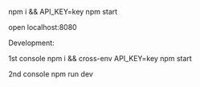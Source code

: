 npm i && API_KEY=key npm start 

open localhost:8080

Development:

1st console
npm i && cross-env API_KEY=key npm start 

2nd console
npm run dev